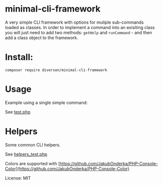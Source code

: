 # minimal-cli-framework

A very simple CLI framework with options for muliple sub-commands
loaded as classes. In order to implement a command into an
exisiting class you will just need to add two methods: `getHelp` and
`runCommand` - and then add a class object to the framework.

# Install:

    composer require diversen/minimal-cli-framework

# Usage

Example using a single simple command: 

See [test.php](test.php)

# Helpers

Some common CLI helpers. 

See [helpers_test.php](helpers_test.php)

Colors are supported with [https://github.com/JakubOnderka/PHP-Console-Color](https://github.com/JakubOnderka/PHP-Console-Color)

License: MIT
